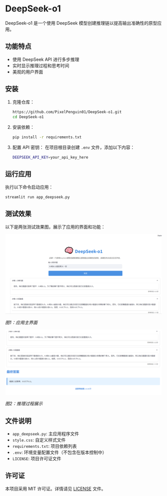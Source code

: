 # DeepSeek-o1

DeepSeek-o1 是一个使用 DeepSeek 模型创建推理链以提高输出准确性的原型应用。

## 功能特点

- 使用 DeepSeek API 进行多步推理
- 实时显示推理过程和思考时间
- 美观的用户界面

## 安装

1. 克隆仓库：
   ```bash
   https://github.com/PixelPenguin01/DeepSeek-o1.git
   cd DeepSeek-o1
   ```

2. 安装依赖：
   ```bash
   pip install -r requirements.txt
   ```

3. 配置 API 密钥：
   在项目根目录创建 `.env` 文件，添加以下内容：
   ```bash
   DEEPSEEK_API_KEY=your_api_key_here
   ```

## 运行应用

执行以下命令启动应用：

```bash
streamlit run app_deepseek.py
```

## 测试效果

以下是两张测试效果图，展示了应用的界面和功能：

![测试效果图1](1.png)

*图1：应用主界面*

![测试效果图2](2.png)

*图2：推理过程展示*

## 文件说明

- `app_deepseek.py`: 主应用程序文件
- `style.css`: 自定义样式文件
- `requirements.txt`: 项目依赖列表
- `.env`: 环境变量配置文件（不包含在版本控制中）
- `LICENSE`: 项目许可证文件

## 许可证

本项目采用 MIT 许可证。详情请见 [LICENSE](LICENSE) 文件。
